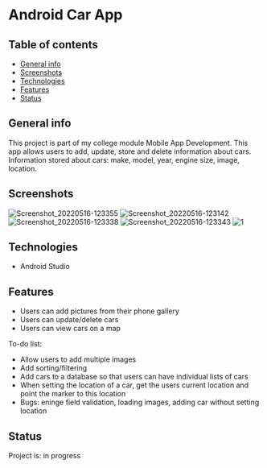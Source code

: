 # Android Car App

## Table of contents
* [General info](#general-info)
* [Screenshots](#screenshots)
* [Technologies](#technologies)
* [Features](#features)
* [Status](#status)

## General info
This project is part of my college module Mobile App Development. This app allows users to add, update, store and delete information about cars. Information stored about cars: make, model, year, engine size, image, location.

## Screenshots
![Screenshot_20220516-123355](https://user-images.githubusercontent.com/60884173/168584656-4f5bf66f-3f12-4c58-b04e-47bb69de3d03.png)
![Screenshot_20220516-123142](https://user-images.githubusercontent.com/60884173/168584697-0a326a7c-efeb-4a89-b86a-dc37b0f2b2be.png)
![Screenshot_20220516-123338](https://user-images.githubusercontent.com/60884173/168584744-120086d9-5645-4a50-8392-967f6cd7e5ff.png)
![Screenshot_20220516-123343](https://user-images.githubusercontent.com/60884173/168584758-45f879de-7457-49ad-9347-6e47f217370a.png)
![1](https://user-images.githubusercontent.com/60884173/168584127-a443eec3-46b7-4dd4-b00a-21b96a326131.png)

## Technologies
* Android Studio

## Features
* Users can add pictures from their phone gallery
* Users can update/delete cars
* Users can view cars on a map

To-do list:
* Allow users to add multiple images
* Add sorting/filtering
* Add cars to a database so that users can have individual lists of cars
* When setting the location of a car, get the users current location and point the marker to this location
* Bugs: eninge field validation, loading images, adding car without setting location

## Status
Project is: in progress




